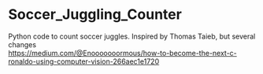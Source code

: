 # Soccer_Juggling_Counter
Python code to count soccer juggles. 
Inspired by Thomas Taieb, but several changes  
https://medium.com/@Enooooooormous/how-to-become-the-next-c-ronaldo-using-computer-vision-266aec1e1720
